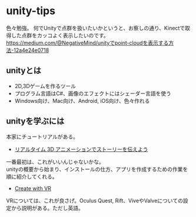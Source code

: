 # unity-tips

色々勉強。
何でUnityで点群を扱いたいかというと、お察しの通り、Kinectで取得した点群をカッコよく表示したいのです。
https://medium.com/@NegativeMind/unityでpoint-cloudを表示する方法-12a4e24e0718

## unityとは
* 2D,3Dゲームを作るツール
* プログラム言語はC#、画像のエフェクトにはシェーダー言語を使う
* Windows向け、Mac向け、Android, iOS向け、色々作れる

## unityを学ぶには

本家にチュートリアルがある。

* [リアルタイム 3D アニメーションでストーリーを伝えよう](https://learn.unity.com/course/real-time-animated-storytelling-jp?uv=2019.4)

一番最初は、これがいいんじゃないかな。<br>
unityの概要から始まり、インストールの仕方、アプリを作成するための作業を順に紹介してくれる。

* [Create with VR](https://learn.unity.com/course/create-with-vr)

VRについては、これが良さげ。Oculus Quest, Rift、ViveやValveについての設定から説明がある。ただし英語。
